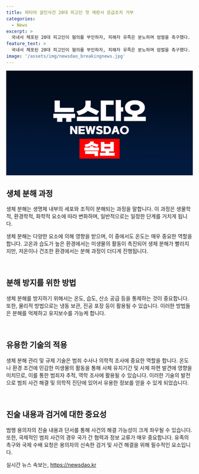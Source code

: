 ```yaml
---
title: 파타야 살인사건 20대 피고인 첫 재판서 응급조치 거부
categories:
  - News
excerpt: >
  국내서 체포된 20대 피고인이 혐의를 부인하자, 피해자 유족은 분노하며 엄벌을 촉구했다. 매일 수면제를 복용하며 고통을 겪고 있다는 유족은 피고인의 태도에 강하게 비판했다. 한국과 태국이 공범들의 송환과 수배 문제로 줄다리기 중이고, 2차 공판은 7월 23일에 열릴 예정이다. A씨는 강도살인과 시체은닉 혐의를 전부 부인했으며, C씨의 국내 송환 여부는 7월 중순에 결정될 전망이다. 공범 D씨는 인터폴 적색 수배 상태이며 경찰은 그의 도주 여부를 태국 경찰과 함께 수사 중이다.
feature_text: >
  국내서 체포된 20대 피고인이 혐의를 부인하자, 피해자 유족은 분노하며 엄벌을 촉구했다. 매일 수면제를 복용하며 고통을 겪고 있다는 유족은 피고인의 태도에 강하게 비판했다. 한국과 태국이 공범들의 송환과 수배 문제로 줄다리기 중이고, 2차 공판은 7월 23일에 열릴 예정이다. A씨는 강도살인과 시체은닉 혐의를 전부 부인했으며, C씨의 국내 송환 여부는 7월 중순에 결정될 전망이다. 공범 D씨는 인터폴 적색 수배 상태이며 경찰은 그의 도주 여부를 태국 경찰과 함께 수사 중이다.
image: '/assets/img/newsdao_breakingnews.jpg'
---
```


<p><img src="/assets/img/newsdao_breakingnews.jpg" alt="implanttips 속보" /></p>

<h2 data-ke-size="size26">생체 분해 과정</h2>

<p data-ke-size="size16">생체 분해는 생명체 내부의 세포와 조직이 분해되는 과정을 말합니다. 이 과정은 생물학적, 환경학적, 화학적 요소에 따라 변화하며, 일반적으로는 일정한 단계를 거치게 됩니다.</p>

<p data-ke-size="size16">생체 분해는 다양한 요소에 의해 영향을 받으며, 이 중에서도 온도는 매우 중요한 역할을 합니다. 고온과 습도가 높은 환경에서는 미생물의 활동이 촉진되어 생체 분해가 빨라지지만, 저온이나 건조한 환경에서는 분해 과정이 더디게 진행됩니다.</p>

<p data-ke-size="size16">&nbsp;</p>

<h2 data-ke-size="size26">분해 방지를 위한 방법</h2>

<p data-ke-size="size16">생체 분해를 방지하기 위해서는 온도, 습도, 산소 공급 등을 통제하는 것이 중요합니다. 또한, 물리적 방법으로는 냉동 보관, 진공 포장 등이 활용될 수 있습니다. 이러한 방법들은 분해를 억제하고 유지보수를 가능케 합니다.</p>

<p data-ke-size="size16">&nbsp;</p>

<h2 data-ke-size="size26">유용한 기술의 적용</h2>

<p data-ke-size="size16">생체 분해 관리 및 규제 기술은 범죄 수사나 의학적 조사에 중요한 역할을 합니다. 온도나 환경 조건에 민감한 미생물의 활동을 통해 사체 유지기간 및 사체 파편 발견에 영향을 미치므로, 이를 통한 범죄자 추적, 역학 조사에 활용될 수 있습니다. 이러한 기술의 발전으로 범죄 사건 해결 및 의학적 진단에 있어서 유용한 정보를 얻을 수 있게 되었습니다.</p>

<p data-ke-size="size16">&nbsp;</p>

<h2 data-ke-size="size26">진술 내용과 검거에 대한 중요성</h2>

<p data-ke-size="size16">범행 용의자의 진술 내용과 단서를 통해 사건의 해결 가능성이 크게 좌우될 수 있습니다. 또한, 국제적인 범죄 사건의 경우 국가 간 협력과 정보 교류가 매우 중요합니다. 유족의 촉구와 국제 수배 요청은 용의자의 신속한 검거 및 사건 해결을 위해 필수적인 요소입니다.</p>
실시간 뉴스 속보는, <a href="https://newsdao.kr" rel="dofollow">https://newsdao.kr</a>


